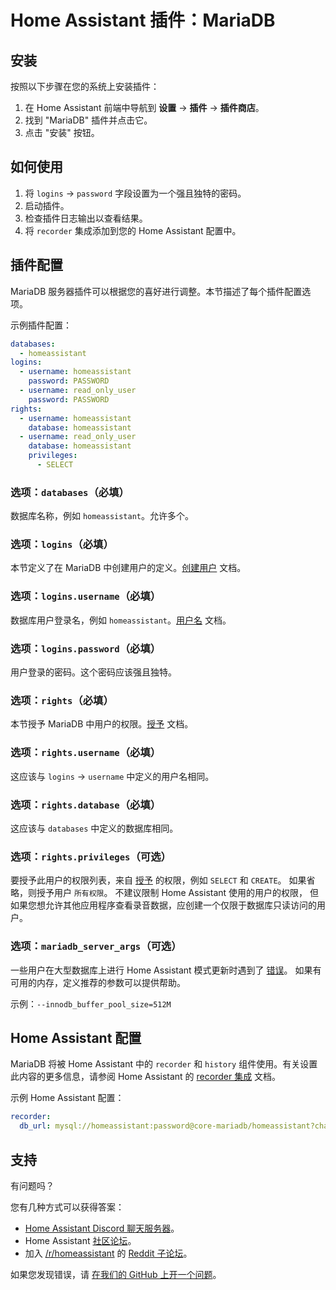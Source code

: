 # Home Assistant 插件：MariaDB

## 安装

按照以下步骤在您的系统上安装插件：

1. 在 Home Assistant 前端中导航到 **设置** -> **插件** -> **插件商店**。
2. 找到 "MariaDB" 插件并点击它。
3. 点击 "安装" 按钮。

## 如何使用

1. 将 `logins` -> `password` 字段设置为一个强且独特的密码。
2. 启动插件。
3. 检查插件日志输出以查看结果。
4. 将 `recorder` 集成添加到您的 Home Assistant 配置中。

## 插件配置

MariaDB 服务器插件可以根据您的喜好进行调整。本节描述了每个插件配置选项。

示例插件配置：

```yaml
databases:
  - homeassistant
logins:
  - username: homeassistant
    password: PASSWORD
  - username: read_only_user
    password: PASSWORD
rights:
  - username: homeassistant
    database: homeassistant
  - username: read_only_user
    database: homeassistant
    privileges:
      - SELECT
```

### 选项：`databases`（必填）

数据库名称，例如 `homeassistant`。允许多个。

### 选项：`logins`（必填）

本节定义了在 MariaDB 中创建用户的定义。[创建用户][createuser] 文档。

### 选项：`logins.username`（必填）

数据库用户登录名，例如 `homeassistant`。[用户名][username] 文档。

### 选项：`logins.password`（必填）

用户登录的密码。这个密码应该强且独特。

### 选项：`rights`（必填）

本节授予 MariaDB 中用户的权限。[授予][grant] 文档。

### 选项：`rights.username`（必填）

这应该与 `logins` -> `username` 中定义的用户名相同。

### 选项：`rights.database`（必填）

这应该与 `databases` 中定义的数据库相同。

### 选项：`rights.privileges`（可选）

要授予此用户的权限列表，来自 [授予][grant] 的权限，例如 `SELECT` 和 `CREATE`。
如果省略，则授予用户 `所有权限`。 不建议限制 Home Assistant 使用的用户的权限，
但如果您想允许其他应用程序查看录音数据，应创建一个仅限于数据库只读访问的用户。

### 选项：`mariadb_server_args`（可选）

一些用户在大型数据库上进行 Home Assistant 模式更新时遇到了 [错误][migration-issues]。
如果有可用的内存，定义推荐的参数可以提供帮助。

示例：`--innodb_buffer_pool_size=512M`

## Home Assistant 配置

MariaDB 将被 Home Assistant 中的 `recorder` 和 `history` 组件使用。有关设置此内容的更多信息，请参阅 Home Assistant 的 [recorder 集成][mariadb-ha-recorder] 文档。

示例 Home Assistant 配置：

```yaml
recorder:
  db_url: mysql://homeassistant:password@core-mariadb/homeassistant?charset=utf8mb4
```

## 支持

有问题吗？

您有几种方式可以获得答案：

- [Home Assistant Discord 聊天服务器][discord]。
- Home Assistant [社区论坛][forum]。
- 加入 [/r/homeassistant][reddit] 的 [Reddit 子论坛][reddit]。

如果您发现错误，请 [在我们的 GitHub 上开一个问题][issue]。

[createuser]: https://mariadb.com/kb/en/create-user/
[username]: https://mariadb.com/kb/en/create-user/#user-name-component
[hostname]: https://mariadb.com/kb/en/create-user/#host-name-component
[grant]: https://mariadb.com/kb/en/grant/
[migration-issues]: https://github.com/home-assistant/core/issues/125339
[mariadb-ha-recorder]: https://www.home-assistant.io/integrations/recorder/
[discord]: https://discord.gg/c5DvZ4e
[forum]: https://community.home-assistant.io
[i386-shield]: https://img.shields.io/badge/i386-yes-green.svg
[issue]: https://github.com/home-assistant/addons/issues
[reddit]: https://reddit.com/r/homeassistant
[repository]: https://github.com/hassio-addons/repository